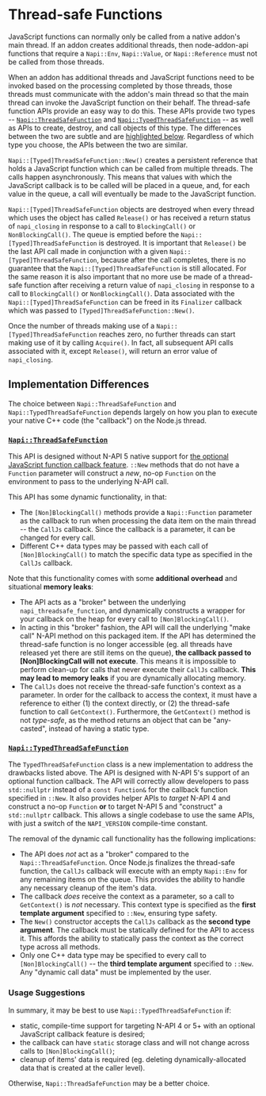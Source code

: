 # Thread-safe Functions

JavaScript functions can normally only be called from a native addon's main
thread. If an addon creates additional threads, then node-addon-api functions
that require a `Napi::Env`, `Napi::Value`, or `Napi::Reference` must not be
called from those threads.

When an addon has additional threads and JavaScript functions need to be invoked
based on the processing completed by those threads, those threads must
communicate with the addon's main thread so that the main thread can invoke the
JavaScript function on their behalf. The thread-safe function APIs provide an
easy way to do this. These APIs provide two types --
[`Napi::ThreadSafeFunction`](threadsafe_function.md) and
[`Napi::TypedThreadSafeFunction`](typed_threadsafe_function.md) -- as well as
APIs to create, destroy, and call objects of this type. The differences between
the two are subtle and are [highlighted below](#implementation-differences).
Regardless of which type you choose, the APIs between the two are similar.

`Napi::[Typed]ThreadSafeFunction::New()` creates a persistent reference that
holds a JavaScript function which can be called from multiple threads. The calls
happen asynchronously. This means that values with which the JavaScript callback
is to be called will be placed in a queue, and, for each value in the queue, a
call will eventually be made to the JavaScript function.

`Napi::[Typed]ThreadSafeFunction` objects are destroyed when every thread which
uses the object has called `Release()` or has received a return status of
`napi_closing` in response to a call to `BlockingCall()` or `NonBlockingCall()`.
The queue is emptied before the `Napi::[Typed]ThreadSafeFunction` is destroyed.
It is important that `Release()` be the last API call made in conjunction with a
given `Napi::[Typed]ThreadSafeFunction`, because after the call completes, there
is no guarantee that the `Napi::[Typed]ThreadSafeFunction` is still allocated.
For the same reason it is also important that no more use be made of a
thread-safe function after receiving a return value of `napi_closing` in
response to a call to `BlockingCall()` or `NonBlockingCall()`. Data associated
with the `Napi::[Typed]ThreadSafeFunction` can be freed in its `Finalizer`
callback which was passed to `[Typed]ThreadSafeFunction::New()`.

Once the number of threads making use of a `Napi::[Typed]ThreadSafeFunction`
reaches zero, no further threads can start making use of it by calling
`Acquire()`. In fact, all subsequent API calls associated with it, except
`Release()`, will return an error value of `napi_closing`.

## Implementation Differences

The choice between `Napi::ThreadSafeFunction` and
`Napi::TypedThreadSafeFunction` depends largely on how you plan to execute your
native C++ code (the "callback") on the Node.js thread.

### [`Napi::ThreadSafeFunction`](threadsafe_function.md)

This API is designed without N-API 5 native support for [the optional JavaScript
  function callback feature](https://github.com/nodejs/node/commit/53297e66cb).
  `::New` methods that do not have a `Function` parameter will construct a
  _new_, no-op `Function` on the environment to pass to the underlying N-API
  call.

This API has some dynamic functionality, in that:
- The `[Non]BlockingCall()` methods provide a `Napi::Function` parameter as the
  callback to run when processing the data item on the main thread -- the
  `CallJs` callback. Since the callback is a parameter, it can be changed for
  every call.
- Different C++ data types may be passed with each call of `[Non]BlockingCall()`
  to match the specific data type as specified in the `CallJs` callback.

Note that this functionality comes with some **additional overhead** and
situational **memory leaks**:
- The API acts as a "broker" between the underlying `napi_threadsafe_function`,
  and dynamically constructs a wrapper for your callback on the heap for every
  call to `[Non]BlockingCall()`.
- In acting in this "broker" fashion, the API will call the underlying "make
  call" N-API method on this packaged item. If the API has determined the
  thread-safe function is no longer accessible (eg. all threads have released
  yet there are still items on the queue), **the callback passed to
  [Non]BlockingCall will not execute**. This means it is impossible to perform
  clean-up for calls that never execute their `CallJs` callback. **This may lead
  to memory leaks** if you are dynamically allocating memory.
- The `CallJs` does not receive the thread-safe function's context as a
  parameter. In order for the callback to access the context, it must have a
  reference to either (1) the context directly, or (2) the thread-safe function
  to call `GetContext()`. Furthermore, the `GetContext()` method is not
  _type-safe_, as the method returns an object that can be "any-casted", instead
  of having a static type.

### [`Napi::TypedThreadSafeFunction`](typed_threadsafe_function.md)

The `TypedThreadSafeFunction` class is a new implementation to address the
drawbacks listed above. The API is designed with N-API 5's support of an
optional function callback. The API will correctly allow developers to pass
`std::nullptr` instead of a `const Function&` for the callback function
specified in `::New`. It also provides helper APIs to _target_ N-API 4 and
construct a no-op `Function` **or** to target N-API 5 and "construct" a
`std::nullptr` callback. This allows a single codebase to use the same APIs,
with just a switch of the `NAPI_VERSION` compile-time constant.

The removal of the dynamic call functionality has the following implications:
- The API does _not_ act as a "broker" compared to the
  `Napi::ThreadSafeFunction`. Once Node.js finalizes the thread-safe function,
  the `CallJs` callback will execute with an empty `Napi::Env` for any remaining
  items on the queue. This provides the ability to handle any necessary cleanup
  of the item's data.
- The callback _does_ receive the context as a parameter, so a call to
  `GetContext()` is _not_ necessary. This context type is specified as the
  **first template argument** specified to `::New`, ensuring type safety.
- The `New()` constructor accepts the `CallJs` callback as the **second type
  argument**. The callback must be statically defined for the API to access it.
  This affords the ability to statically pass the context as the correct type
  across all methods.
- Only one C++ data type may be specified to every call to `[Non]BlockingCall()`
  -- the **third template argument** specified to `::New`. Any "dynamic call
  data" must be implemented by the user.


### Usage Suggestions

In summary, it may be best to use `Napi::TypedThreadSafeFunction` if:

- static, compile-time support for targeting N-API 4 or 5+ with an optional
  JavaScript callback feature is desired;
- the callback can have `static` storage class and will not change across calls
  to `[Non]BlockingCall()`;
- cleanup of items' data is required (eg. deleting dynamically-allocated data
  that is created at the caller level).

Otherwise, `Napi::ThreadSafeFunction` may be a better choice.
